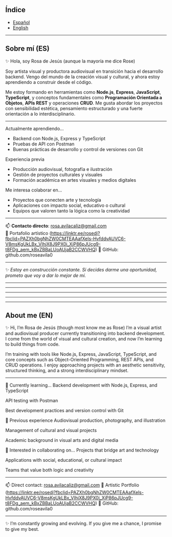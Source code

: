 ## Índice

- [Español](#sobre-mí-es)
- [English](#about-me-en)

  

---

## Sobre mí (ES)

✨ Hola, soy Rosa de Jesús (aunque la mayoría me dice Rose)

Soy artista visual y productora audiovisual en transición hacia el desarrollo backend. Vengo del mundo de la creación visual y cultural, y ahora estoy aprendiendo a construir desde el código.

Me estoy formando en herramientas como **Node.js**, **Express**, **JavaScript**, **TypeScript**, y conceptos fundamentales como **Programación Orientada a Objetos**, **APIs REST** y operaciones **CRUD**. Me gusta abordar los proyectos con sensibilidad estética, pensamiento estructurado y una fuerte orientación a lo interdisciplinario.

---

 Actualmente aprendiendo...
- Backend con Node.js, Express y TypeScript
- Pruebas de API con Postman
- Buenas prácticas de desarrollo y control de versiones con Git

 Experiencia previa
- Producción audiovisual, fotografía e ilustración
- Gestión de proyectos culturales y visuales
- Formación académica en artes visuales y medios digitales

 Me interesa colaborar en...
- Proyectos que conecten arte y tecnología
- Aplicaciones con impacto social, educativo o cultural
- Equipos que valoren tanto la lógica como la creatividad

---

📫 **Contacto directo**: rosa.avilacaliz@gmail.com  
🔗 Portafolio artístico (https://linktr.ee/rosedj?fbclid=PAZXh0bgNhZW0CMTEAAafXels-HvfddvAUVC6-V8msKgUkLBx_VIhjX8J9PX0i_XjP86pJUcg9-t8FDg_aem_kBxZBBaLUoAUjaB2CCWVHQ)
🐙 GitHub: github.com/roseavila0  

---

✨ *Estoy en construcción constante. Si decides darme una oportunidad, prometo que voy a dar lo mejor de mí.*

---
---
---
---
---

## About me (EN)

✨ Hi, I’m Rosa de Jesús (though most know me as Rose)
I’m a visual artist and audiovisual producer currently transitioning into backend development. I come from the world of visual and cultural creation, and now I’m learning to build things from code.

I’m training with tools like Node.js, Express, JavaScript, TypeScript, and core concepts such as Object-Oriented Programming, REST APIs, and CRUD operations. I enjoy approaching projects with an aesthetic sensitivity, structured thinking, and a strong interdisciplinary mindset.

---

🌱 Currently learning...
Backend development with Node.js, Express, and TypeScript

API testing with Postman

Best development practices and version control with Git

🎨 Previous experience
Audiovisual production, photography, and illustration

Management of cultural and visual projects

Academic background in visual arts and digital media

🔭 Interested in collaborating on...
Projects that bridge art and technology

Applications with social, educational, or cultural impact

Teams that value both logic and creativity

---

📫 Direct contact: rosa.avilacaliz@gmail.com
🔗 Artistic Portfolio (https://linktr.ee/rosedj?fbclid=PAZXh0bgNhZW0CMTEAAafXels-HvfddvAUVC6-V8msKgUkLBx_VIhjX8J9PX0i_XjP86pJUcg9-t8FDg_aem_kBxZBBaLUoAUjaB2CCWVHQ)
🐙 GitHub: github.com/roseavila0

---

✨ I’m constantly growing and evolving. If you give me a chance, I promise to give my best.
